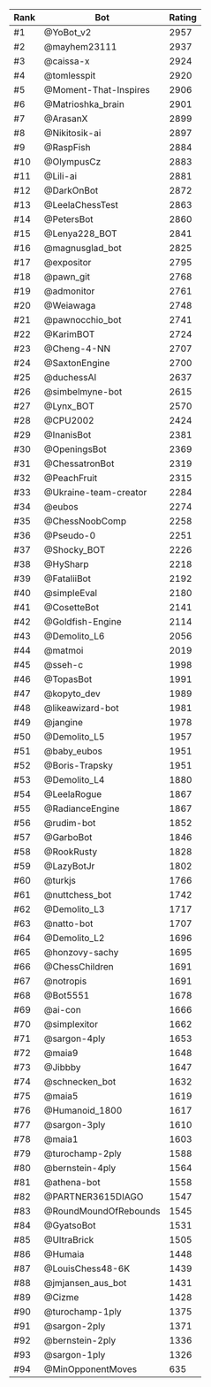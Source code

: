 Rank|Bot|Rating
---|---|---
#1|@YoBot_v2|2957
#2|@mayhem23111|2937
#3|@caissa-x|2924
#4|@tomlesspit|2920
#5|@Moment-That-Inspires|2906
#6|@Matrioshka_brain|2901
#7|@ArasanX|2899
#8|@Nikitosik-ai|2897
#9|@RaspFish|2884
#10|@OlympusCz|2883
#11|@Lili-ai|2881
#12|@DarkOnBot|2872
#13|@LeelaChessTest|2863
#14|@PetersBot|2860
#15|@Lenya228_BOT|2841
#16|@magnusglad_bot|2825
#17|@expositor|2795
#18|@pawn_git|2768
#19|@admonitor|2761
#20|@Weiawaga|2748
#21|@pawnocchio_bot|2741
#22|@KarimBOT|2724
#23|@Cheng-4-NN|2707
#24|@SaxtonEngine|2700
#25|@duchessAI|2637
#26|@simbelmyne-bot|2615
#27|@Lynx_BOT|2570
#28|@CPU2002|2424
#29|@InanisBot|2381
#30|@OpeningsBot|2369
#31|@ChessatronBot|2319
#32|@PeachFruit|2315
#33|@Ukraine-team-creator|2284
#34|@eubos|2274
#35|@ChessNoobComp|2258
#36|@Pseudo-0|2251
#37|@Shocky_BOT|2226
#38|@HySharp|2218
#39|@FataliiBot|2192
#40|@simpleEval|2180
#41|@CosetteBot|2141
#42|@Goldfish-Engine|2114
#43|@Demolito_L6|2056
#44|@matmoi|2019
#45|@sseh-c|1998
#46|@TopasBot|1991
#47|@kopyto_dev|1989
#48|@likeawizard-bot|1981
#49|@jangine|1978
#50|@Demolito_L5|1957
#51|@baby_eubos|1951
#52|@Boris-Trapsky|1951
#53|@Demolito_L4|1880
#54|@LeelaRogue|1867
#55|@RadianceEngine|1867
#56|@rudim-bot|1852
#57|@GarboBot|1846
#58|@RookRusty|1828
#59|@LazyBotJr|1802
#60|@turkjs|1766
#61|@nuttchess_bot|1742
#62|@Demolito_L3|1717
#63|@natto-bot|1707
#64|@Demolito_L2|1696
#65|@honzovy-sachy|1695
#66|@ChessChildren|1691
#67|@notropis|1691
#68|@Bot5551|1678
#69|@ai-con|1666
#70|@simplexitor|1662
#71|@sargon-4ply|1653
#72|@maia9|1648
#73|@Jibbby|1647
#74|@schnecken_bot|1632
#75|@maia5|1619
#76|@Humanoid_1800|1617
#77|@sargon-3ply|1610
#78|@maia1|1603
#79|@turochamp-2ply|1588
#80|@bernstein-4ply|1564
#81|@athena-bot|1558
#82|@PARTNER3615DIAGO|1547
#83|@RoundMoundOfRebounds|1545
#84|@GyatsoBot|1531
#85|@UltraBrick|1505
#86|@Humaia|1448
#87|@LouisChess48-6K|1439
#88|@jmjansen_aus_bot|1431
#89|@Cizme|1428
#90|@turochamp-1ply|1375
#91|@sargon-2ply|1371
#92|@bernstein-2ply|1336
#93|@sargon-1ply|1326
#94|@MinOpponentMoves|635
